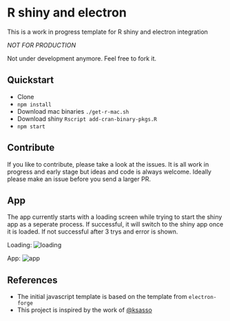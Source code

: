 # R shiny and electron

This is a work in progress template for R shiny and electron integration

_NOT FOR PRODUCTION_

Not under development anymore. Feel free to fork it.

## Quickstart

* Clone
* `npm install`
* Download mac binaries `./get-r-mac.sh`
* Download shiny `Rscript add-cran-binary-pkgs.R`
* `npm start`

## Contribute

If you like to contribute, please take a look at the issues. It is all work in progress and early stage but ideas and code is always welcome. Ideally please make an issue before you send a larger PR.

## App

The app currently starts with a loading screen while trying to start the shiny app as a seperate process. If successful, it will switch to the shiny app once it is loaded. If not successful after 3 trys and error is shown.

Loading:
![loading](docs/screenshot-loading.png)

App:
![app](docs/screenshot-app.png)


## References

* The initial javascript template is based on the template from `electron-forge`
* This project is inspired by the work of [@ksasso](https://github.com/ksasso/useR_electron_meet_shiny)
